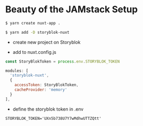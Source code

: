 # Beauty of the JAMstack Setup

```bash
$ yarn create nuxt-app .
```

```bash
$ yarn add -D storyblok-nuxt
```

- create new project on Storyblok

- add to nuxt.config.js

```js
const StoryBlokToken = process.env.STORYBLOK_TOKEN

modules: [
  'storyblok-nuxt',
  {
    accessToken: StoryBlokToken,
    cacheProvider: 'memory'
  }
],
```

- define the storyblok token in .env

```
STORYBLOK_TOKEN='UXn5b738U7Y7wMdhwUTTZQtt'
```
